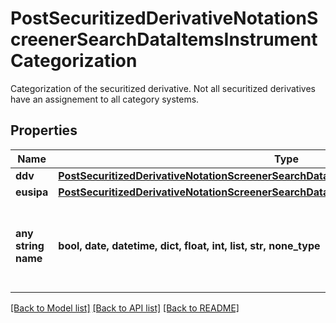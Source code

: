 # PostSecuritizedDerivativeNotationScreenerSearchDataItemsInstrumentCategorization

Categorization of the securitized derivative. Not all securitized derivatives have an assignement to all category systems.

## Properties
Name | Type | Description | Notes
------------ | ------------- | ------------- | -------------
**ddv** | [**PostSecuritizedDerivativeNotationScreenerSearchDataItemsInstrumentCategorizationDdv**](PostSecuritizedDerivativeNotationScreenerSearchDataItemsInstrumentCategorizationDdv.md) |  | [optional] 
**eusipa** | [**PostSecuritizedDerivativeNotationScreenerSearchDataItemsInstrumentCategorizationEusipa**](PostSecuritizedDerivativeNotationScreenerSearchDataItemsInstrumentCategorizationEusipa.md) |  | [optional] 
**any string name** | **bool, date, datetime, dict, float, int, list, str, none_type** | any string name can be used but the value must be the correct type | [optional]

[[Back to Model list]](../README.md#documentation-for-models) [[Back to API list]](../README.md#documentation-for-api-endpoints) [[Back to README]](../README.md)


